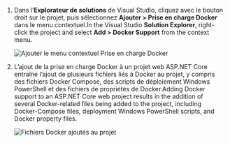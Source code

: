 1. <span data-ttu-id="361bf-101">Dans l’**Explorateur de solutions** de Visual Studio, cliquez avec le bouton droit sur le projet, puis sélectionnez **Ajouter > Prise en charge Docker** dans le menu contextuel.</span><span class="sxs-lookup"><span data-stu-id="361bf-101">In the Visual Studio **Solution Explorer**, right-click the project and select **Add > Docker Support** from the context menu.</span></span>
   
    ![Ajouter le menu contextuel Prise en charge Docker](media/vs-azure-tools-docker-add-docker-support/docker-support-context-menu.png)
2. <span data-ttu-id="361bf-103">L’ajout de la prise en charge Docker à un projet web ASP.NET Core entraîne l’ajout de plusieurs fichiers liés à Docker au projet, y compris des fichiers Docker Compose, des scripts de déploiement Windows PowerShell et des fichiers de propriétés de Docker.</span><span class="sxs-lookup"><span data-stu-id="361bf-103">Adding Docker support to an ASP.NET Core web project results in the addition of several Docker-related files being added to the project, including Docker-Compose files, deployment Windows PowerShell scripts, and Docker property files.</span></span> 
   
    ![Fichiers Docker ajoutés au projet](media/vs-azure-tools-docker-add-docker-support/docker-files-added.png)


